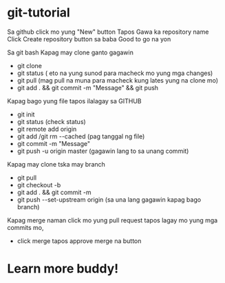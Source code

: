 # git-tutorial
Sa github click mo yung "New" button
Tapos Gawa ka repository name
Click Create repository button sa baba
Good to go na yon

Sa git bash
Kapag may clone ganto gagawin
- git clone <url>
- git status ( eto na yung sunod para macheck mo yung mga changes)
- git pull (mag pull na muna para macheck kung lates yung na clone mo)
- git add . && git commit -m "Message" && git push

Kapag bago yung file tapos ilalagay sa GITHUB
- git init 
- git status (check status)
- git remote add origin <url>
- git add /git rm --cached <filename> (pag tanggal ng file)
- git commit -m "Message"
- git push -u origin master (gagawin lang to sa unang commit)


Kapag may clone tska may branch
- git pull
- git checkout -b <branch name>
- git add . && git commit -m 
- git push --set-upstream origin <branch name> (sa una lang gagawin kapag bago branch)

Kapag merge naman click mo yung pull request tapos lagay mo yung mga commits mo,
- click merge tapos approve merge na button
# Learn more buddy!